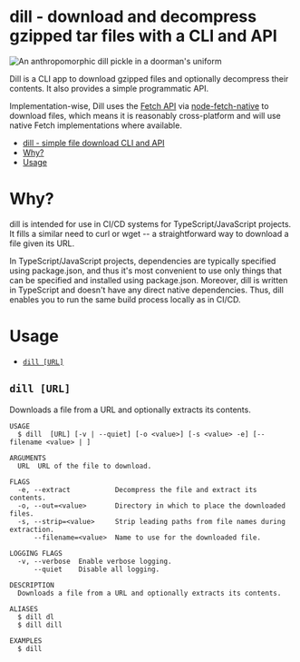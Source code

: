 # dill - download and decompress gzipped tar files with a CLI and API

![An anthropomorphic dill pickle in a doorman's uniform](https://tylerbutlerpublic.blob.core.windows.net/public-storage/dill-logo.jpg)

Dill is a CLI app to download gzipped files and optionally decompress their contents. It also provides a simple programmatic
API.

Implementation-wise, Dill uses the [Fetch API](https://developer.mozilla.org/en-US/docs/Web/API/Fetch_API) via
[node-fetch-native](https://github.com/unjs/node-fetch-native) to download files, which means it is reasonably
cross-platform and will use native Fetch implementations where available.

<!-- toc -->
* [dill - simple file download CLI and API](#dill---simple-file-download-cli-and-api)
* [Why?](#why)
* [Usage](#usage)
<!-- tocstop -->

# Why?

dill is intended for use in CI/CD systems for TypeScript/JavaScript projects. It fills a similar need to curl or wget --
a straightforward way to download a file given its URL.

In TypeScript/JavaScript projects, dependencies are typically specified using package.json, and thus it's most
convenient to use only things that can be specified and installed using package.json. Moreover, dill is written in
TypeScript and doesn't have any direct native dependencies. Thus, dill enables you to run the same build process locally
as in CI/CD.

# Usage

<!-- commands -->
* [`dill [URL]`](#dill-url)

## `dill [URL]`

Downloads a file from a URL and optionally extracts its contents.

```
USAGE
  $ dill  [URL] [-v | --quiet] [-o <value>] [-s <value> -e] [--filename <value> | ]

ARGUMENTS
  URL  URL of the file to download.

FLAGS
  -e, --extract           Decompress the file and extract its contents.
  -o, --out=<value>       Directory in which to place the downloaded files.
  -s, --strip=<value>     Strip leading paths from file names during extraction.
      --filename=<value>  Name to use for the downloaded file.

LOGGING FLAGS
  -v, --verbose  Enable verbose logging.
      --quiet    Disable all logging.

DESCRIPTION
  Downloads a file from a URL and optionally extracts its contents.

ALIASES
  $ dill dl
  $ dill dill

EXAMPLES
  $ dill
```
<!-- commandsstop -->
